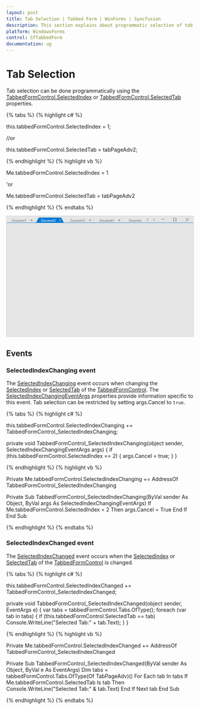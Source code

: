 ```yaml
---
layout: post
title: Tab Selection | Tabbed Form | WinForms | Syncfusion
description: This section explains about programmatic selection of tab in SfTabbedForm.
platform: WindowsForms
control: SfTabbedForm
documentation: ug
---
```


# Tab Selection

Tab selection can be done programmatically using the [TabbedFormControl.SelectedIndex](https://help.syncfusion.com/cr/windowsforms/Syncfusion.Tools.Windows~Syncfusion.Windows.Forms.Tools.SfTabbedFormControl~SelectedIndex.html) or [TabbedFormControl.SelectedTab](https://help.syncfusion.com/cr/windowsforms/Syncfusion.Tools.Windows~Syncfusion.Windows.Forms.Tools.SfTabbedFormControl~SelectedTab.html) properties.

{% tabs %}
{% highlight c# %}

this.tabbedFormControl.SelectedIndex = 1;

//or

this.tabbedFormControl.SelectedTab = tabPageAdv2;

{% endhighlight %}
{% highlight vb %}

Me.tabbedFormControl.SelectedIndex = 1

'or

Me.tabbedFormControl.SelectedTab = tabPageAdv2

{% endhighlight %}
{% endtabs %}

![Tabbed form](Tab-Selection-images/Tab-Selection-images_img1.png)

## Events

### SelectedIndexChanging event 

The [SelectedIndexChanging](https://help.syncfusion.com/cr/windowsforms/Syncfusion.Tools.Windows~Syncfusion.Windows.Forms.Tools.SfTabbedFormControl~SelectedIndexChanging_EV.html) event occurs when changing the [SelectedIndex](https://help.syncfusion.com/cr/windowsforms/Syncfusion.Tools.Windows~Syncfusion.Windows.Forms.Tools.SfTabbedFormControl~SelectedIndex.html) or [SelectedTab](https://help.syncfusion.com/cr/windowsforms/Syncfusion.Tools.Windows~Syncfusion.Windows.Forms.Tools.SfTabbedFormControl~SelectedTab.html) of the [TabbedFormControl](https://help.syncfusion.com/cr/cref_files/windowsforms/Syncfusion.Tools.Windows~Syncfusion.Windows.Forms.Tools.SfTabbedForm~TabbedFormControl.html). The [SelectedIndexChangingEventArgs](https://help.syncfusion.com/cr/windowsforms/Syncfusion.Tools.Windows~Syncfusion.Windows.Forms.Tools.SelectedIndexChangingEventArgs_properties.html) properties provide information specific to this event. Tab selection can be restricted by setting args.Cancel to `true`.

{% tabs %}
{% highlight c# %}

this.tabbedFormControl.SelectedIndexChanging += TabbedFormControl_SelectedIndexChanging;

private void TabbedFormControl_SelectedIndexChanging(object sender, SelectedIndexChangingEventArgs args)
{
    if (this.tabbedFormControl.SelectedIndex == 2)
    {
        args.Cancel = true;
    }
}

{% endhighlight %}
{% highlight vb %}

Private Me.tabbedFormControl.SelectedIndexChanging += AddressOf TabbedFormControl_SelectedIndexChanging

Private Sub TabbedFormControl_SelectedIndexChanging(ByVal sender As Object, ByVal args As SelectedIndexChangingEventArgs)
	If Me.tabbedFormControl.SelectedIndex = 2 Then
		args.Cancel = True
	End If
End Sub

{% endhighlight %}
{% endtabs %}

### SelectedIndexChanged event 

The [SelectedIndexChanged](https://help.syncfusion.com/cr/windowsforms/Syncfusion.Tools.Windows~Syncfusion.Windows.Forms.Tools.SfTabbedFormControl~SelectedIndexChanged_EV.html) event occurs when the [SelectedIndex](https://help.syncfusion.com/cr/windowsforms/Syncfusion.Tools.Windows~Syncfusion.Windows.Forms.Tools.SfTabbedFormControl~SelectedIndex.html) or [SelectedTab](https://help.syncfusion.com/cr/windowsforms/Syncfusion.Tools.Windows~Syncfusion.Windows.Forms.Tools.SfTabbedFormControl~SelectedTab.html) of the [TabbedFormControl](https://help.syncfusion.com/cr/cref_files/windowsforms/Syncfusion.Tools.Windows~Syncfusion.Windows.Forms.Tools.SfTabbedForm~TabbedFormControl.html) is changed. 

{% tabs %}
{% highlight c# %}

this.tabbedFormControl.SelectedIndexChanged += TabbedFormControl_SelectedIndexChanged;

private void TabbedFormControl_SelectedIndexChanged(object sender, EventArgs e)
{
    var tabs = tabbedFormControl.Tabs.OfType<TabPageAdv>();
    foreach (var tab in tabs)
    {
        if (this.tabbedFormControl.SelectedTab == tab)
            Console.WriteLine("Selected Tab:" + tab.Text);
    }
}

{% endhighlight %}
{% highlight vb %}

Private Me.tabbedFormControl.SelectedIndexChanged += AddressOf TabbedFormControl_SelectedIndexChanged

Private Sub TabbedFormControl_SelectedIndexChanged(ByVal sender As Object, ByVal e As EventArgs)
	Dim tabs = tabbedFormControl.Tabs.OfType(Of TabPageAdv)()
	For Each tab In tabs
		If Me.tabbedFormControl.SelectedTab Is tab Then
			Console.WriteLine("Selected Tab:" & tab.Text)
		End If
	Next tab
End Sub

{% endhighlight %}
{% endtabs %}
